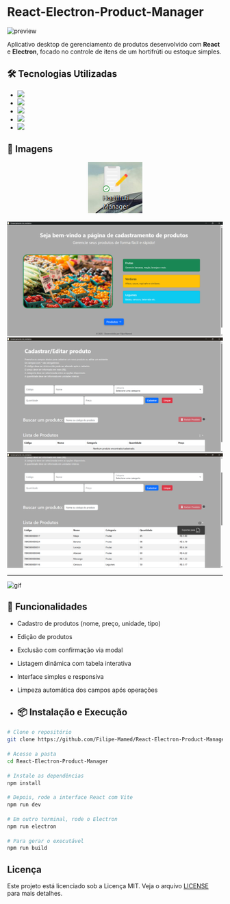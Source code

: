 # React-Electron-Product-Manager

![preview](./assets/preview.gif)

Aplicativo desktop de gerenciamento de produtos desenvolvido com **React** e **Electron**, focado no controle de itens de um hortifrúti ou estoque simples.

## 🛠 Tecnologias Utilizadas

- <img src="https://img.shields.io/badge/react-%2320232a.svg?style=for-the-badge&logo=react&logoColor=%2361DAFB"/>
- <img src="https://img.shields.io/badge/Electron-191970?style=for-the-badge&logo=Electron&logoColor=white"/>
- <img src="https://img.shields.io/badge/sqlite-%2307405e.svg?style=for-the-badge&logo=sqlite&logoColor=white"/>
- <img src="https://img.shields.io/badge/bootstrap-%238511FA.svg?style=for-the-badge&logo=bootstrap&logoColor=white"/>
- <img src="https://img.shields.io/badge/NPM-%23CB3837.svg?style=for-the-badge&logo=npm&logoColor=white"/>

## 📸 Imagens

<div align="center"><img src="https://github.com/Filipe-Mamed/React-Electron-Product-Manager/blob/main/imgs/Captura%20de%20tela%202025-05-09%20163615.png?raw=true" alt="img-logo" /></div>
<br/>
<img src="https://github.com/Filipe-Mamed/React-Electron-Product-Manager/blob/main/imgs/Captura%20de%20Tela%20(30).png?raw=true" alt="imagem-1"/>
<br/>
<img src="https://github.com/Filipe-Mamed/React-Electron-Product-Manager/blob/main/imgs/Captura%20de%20Tela%20(31).png?raw=true" alt="imagem-2"/>
<br/>
<img src="https://github.com/Filipe-Mamed/React-Electron-Product-Manager/blob/main/imgs/Captura%20de%20Tela%20(32).png?raw=true" alt="imagem-3" />
<hr/>
<img src="https://github.com/Filipe-Mamed/React-Electron-Product-Manager/blob/main/imgs/Hortifruti-manager.gif?raw=true" alt="gif" />

## 🚀 Funcionalidades

- Cadastro de produtos (nome, preço, unidade, tipo)
- Edição de produtos
- Exclusão com confirmação via modal
- Listagem dinâmica com tabela interativa
- Interface simples e responsiva
- Limpeza automática dos campos após operações

- ## 📦 Instalação e Execução

```bash
# Clone o repositório
git clone https://github.com/Filipe-Mamed/React-Electron-Product-Manager

# Acesse a pasta
cd React-Electron-Product-Manager

# Instale as dependências
npm install

# Depois, rode a interface React com Vite
npm run dev

# Em outro terminal, rode o Electron
npm run electron

# Para gerar o executável
npm run build
```




## Licença

Este projeto está licenciado sob a Licença MIT. Veja o arquivo [LICENSE](LICENSE) para mais detalhes.
